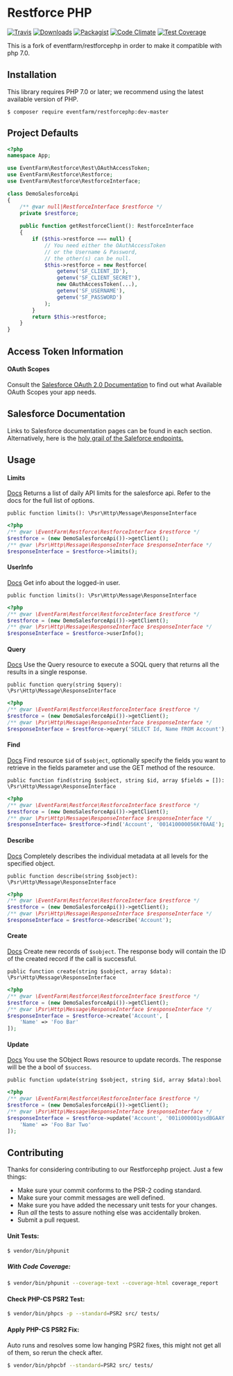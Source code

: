 # Restforce PHP

[![Travis](https://img.shields.io/travis/eventfarm/restforcephp.svg?maxAge=2592000?style=flat-square)](https://travis-ci.org/eventfarm/restforcephp)
[![Downloads](https://img.shields.io/packagist/dt/eventfarm/restforcephp.svg?style=flat-square)](https://packagist.org/packages/eventfarm/restforcephp)
[![Packagist](https://img.shields.io/packagist/l/eventfarm/restforcephp.svg?maxAge=2592000?style=flat-square)](https://packagist.org/packages/eventfarm/restforcephp)
[![Code Climate](https://codeclimate.com/github/eventfarm/restforcephp/badges/gpa.svg)](https://codeclimate.com/github/eventfarm/restforcephp)
[![Test Coverage](https://codeclimate.com/github/eventfarm/restforcephp/badges/coverage.svg)](https://codeclimate.com/github/eventfarm/restforcephp/coverage)

This is a fork of eventfarm/restforcephp in order to make it compatible with php 7.0.

## Installation

This library requires PHP 7.0 or later; we recommend using the latest available version of PHP.

```
$ composer require eventfarm/restforcephp:dev-master
```

## Project Defaults

```php
<?php
namespace App;

use EventFarm\Restforce\Rest\OAuthAccessToken;
use EventFarm\Restforce\Restforce;
use EventFarm\Restforce\RestforceInterface;

class DemoSalesforceApi
{
    /** @var null|RestforceInterface $restforce */
    private $restforce;
    
    public function getRestforceClient(): RestforceInterface
    {
        if ($this->restforce === null) {
            // You need either the OAuthAccessToken
            // or the Username & Password,
            // the other(s) can be null.
            $this->restforce = new Restforce(
                getenv('SF_CLIENT_ID'),
                getenv('SF_CLIENT_SECRET'),
                new OAuthAccessToken(...),
                getenv('SF_USERNAME'),
                getenv('SF_PASSWORD')
            );
        }
        return $this->restforce;
    }
}
```

## Access Token Information

#### OAuth Scopes

Consult the [Salesforce OAuth 2.0 Documentation](https://developer.salesforce.com/page/Digging_Deeper_into_OAuth_2.0_on_Force.com#Configuring_OAuth_2.0_Access_for_your_Application) to find out what Available OAuth Scopes your app needs.

## Salesforce Documentation

Links to Salesforce documentation pages can be found in each section. Alternatively, here is the [holy grail of the Saleforce endpoints.](https://developer.salesforce.com/docs/atlas.en-us.api_rest.meta/api_rest/resources_list.htm) 

## Usage

#### Limits

[Docs](https://developer.salesforce.com/docs/atlas.en-us.api_rest.meta/api_rest/resources_limits.htm?search_text=limits) Returns a list of daily API limits for the salesforce api. Refer to the docs for the full list of options.

`public function limits(): \Psr\Http\Message\ResponseInterface`

```php
<?php
/** @var \EventFarm\Restforce\RestforceInterface $restforce */
$restforce = (new DemoSalesforceApi())->getClient();
/** @var \Psr\Http\Message\ResponseInterface $responseInterface */
$responseInterface = $restforce->limits();
```


#### UserInfo

[Docs](https://developer.salesforce.com/docs/atlas.en-us.mobile_sdk.meta/mobile_sdk/oauth_using_identity_urls.htm) Get info about the logged-in user.

`public function limits(): \Psr\Http\Message\ResponseInterface`

```php
<?php
/** @var \EventFarm\Restforce\RestforceInterface $restforce */
$restforce = (new DemoSalesforceApi())->getClient();
/** @var \Psr\Http\Message\ResponseInterface $responseInterface */
$responseInterface = $restforce->userInfo();
```

#### Query

[Docs](https://developer.salesforce.com/docs/atlas.en-us.api_rest.meta/api_rest/dome_query.htm) Use the Query resource to execute a SOQL query that returns all the results in a single response.

`public function query(string $query): \Psr\Http\Message\ResponseInterface`

```php
<?php
/** @var \EventFarm\Restforce\RestforceInterface $restforce */
$restforce = (new DemoSalesforceApi())->getClient();
/** @var \Psr\Http\Message\ResponseInterface $responseInterface */
$responseInterface = $restforce->query('SELECT Id, Name FROM Account');
```

#### Find

[Docs](https://developer.salesforce.com/docs/atlas.en-us.api_rest.meta/api_rest/dome_get_field_values.htm?search_text=limits) Find resource `$id` of `$sobject`, optionally specify the fields you want to retrieve in the fields parameter and use the GET method of the resource.

`public function find(string $sobject, string $id, array $fields = []): \Psr\Http\Message\ResponseInterface`

```php
<?php
/** @var \EventFarm\Restforce\RestforceInterface $restforce */
$restforce = (new DemoSalesforceApi())->getClient();
/** @var \Psr\Http\Message\ResponseInterface $responseInterface */
$responseInterface= $restforce->find('Account', '001410000056Kf0AAE');
```

#### Describe

[Docs](https://developer.salesforce.com/docs/atlas.en-us.api_rest.meta/api_rest/resources_sobject_describe.htm?search_text=describe) Completely describes the individual metadata at all levels for the specified object.

`public function describe(string $sobject): \Psr\Http\Message\ResponseInterface`

```php
<?php
/** @var \EventFarm\Restforce\RestforceInterface $restforce */
$restforce = (new DemoSalesforceApi())->getClient();
/** @var \Psr\Http\Message\ResponseInterface $responseInterface */
$responseInterface = $restforce->describe('Account');
```

#### Create

[Docs](https://developer.salesforce.com/docs/atlas.en-us.api_rest.meta/api_rest/dome_sobject_create.htm) Create new records of `$sobject`. The response body will contain the ID of the created record if the call is successful.

`public function create(string $sobject, array $data): \Psr\Http\Message\ResponseInterface`

```php
<?php
/** @var \EventFarm\Restforce\RestforceInterface $restforce */
$restforce = (new DemoSalesforceApi())->getClient();
/** @var \Psr\Http\Message\ResponseInterface $responseInterface */
$responseInterface = $restforce->create('Account', [
    'Name' => 'Foo Bar'
]);
```

#### Update

[Docs](https://developer.salesforce.com/docs/atlas.en-us.api_rest.meta/api_rest/dome_update_fields.htm?search_text=describe) You use the SObject Rows resource to update records. The response will be the a bool of `$success`.

`public function update(string $sobject, string $id, array $data):bool`

```php
<?php
/** @var \EventFarm\Restforce\RestforceInterface $restforce */
$restforce = (new DemoSalesforceApi())->getClient();
/** @var \Psr\Http\Message\ResponseInterface $responseInterface */
$responseInterface = $restforce->update('Account', '001i000001ysdBGAAY', [
    'Name' => 'Foo Bar Two'
]);
```

## Contributing

Thanks for considering contributing to our Restforcephp project. Just a few things:
 
- Make sure your commit conforms to the PSR-2 coding standard.
- Make sure your commit messages are well defined.
- Make sure you have added the necessary unit tests for your changes.
- Run _all_ the tests to assure nothing else was accidentally broken.
- Submit a pull request.

#### Unit Tests:

```bash
$ vendor/bin/phpunit
```

##### With Code Coverage:

```bash
$ vendor/bin/phpunit --coverage-text --coverage-html coverage_report
```

#### Check PHP-CS PSR2 Test:

```bash
$ vendor/bin/phpcs -p --standard=PSR2 src/ tests/
```

#### Apply PHP-CS PSR2 Fix:

Auto runs and resolves some low hanging PSR2 fixes, this might not get all of them, so rerun the check after.

```bash
$ vendor/bin/phpcbf --standard=PSR2 src/ tests/ 
```

